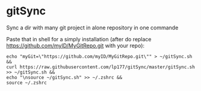 gitSync
=======

Sync a dir with many git project in alone repository in one commande

Paste that in shell for a simply installation (after do replace https://github.com/myID/MyGitRepo.git with your repo):

```
echo "myGit=\"https://github.com/myID/MyGitRepo.git\"" > ~/gitSync.sh &&
curl https://raw.githubusercontent.com/lp177/gitSync/master/gitSync.sh >> ~/gitSync.sh && 
echo "\nsource ~/gitSync.sh" >> ~/.zshrc && 
source ~/.zshrc
```
